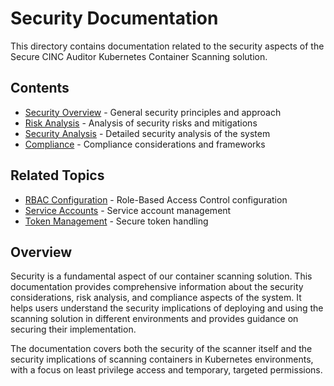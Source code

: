 # Security Documentation

This directory contains documentation related to the security aspects of the Secure CINC Auditor Kubernetes Container Scanning solution.

## Contents

- [Security Overview](overview.md) - General security principles and approach
- [Risk Analysis](risk-analysis.md) - Analysis of security risks and mitigations
- [Security Analysis](analysis.md) - Detailed security analysis of the system
- [Compliance](compliance.md) - Compliance considerations and frameworks

## Related Topics

- [RBAC Configuration](../rbac/index.md) - Role-Based Access Control configuration
- [Service Accounts](../service-accounts/index.md) - Service account management
- [Token Management](../tokens/index.md) - Secure token handling

## Overview

Security is a fundamental aspect of our container scanning solution. This documentation provides comprehensive information about the security considerations, risk analysis, and compliance aspects of the system. It helps users understand the security implications of deploying and using the scanning solution in different environments and provides guidance on securing their implementation.

The documentation covers both the security of the scanner itself and the security implications of scanning containers in Kubernetes environments, with a focus on least privilege access and temporary, targeted permissions.